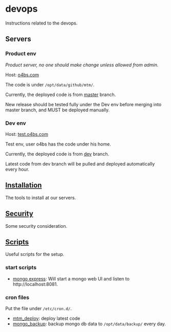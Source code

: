 # devops
Instructions related to the devops.


## Servers
### Product env
*Product server, no one should make change unless allowed from admin.*

Host: [o4bs.com](o4bs.com)

The code is under `/opt/data/github/mtm/`.

Currently, the deployed code is from [master](https://github.com/o4bs/mtm/tree/master) branch.

New release should be tested fully under the Dev env before merging into master branch, and MUST be deployed manually.

### Dev env
Host: [test.o4bs.com](test.o4bs.com)

Test env, user o4bs has the code under his home.

Currently, the deployed code is from [dev](https://github.com/o4bs/mtm/tree/dev) branch.

Latest code from dev branch will be pulled and deployed automatically every hour.

## [Installation](Installation.md)
The tools to install at our servers.


## [Security](Security.md)
Some security consideration.


## [Scripts](scripts)
Useful scripts for the setup.


### start scripts
* [mongo express](scripts/start_mongo_express.sh): Will start a mongo web UI and listen to http://localhost:8081.


### cron files

Put the file under `/etc/cron.d/`.

* [mtm_deploy](scripts/mtm_deploy): deploy latest code 
* [mongo_backup](scripts/mongo_backup): backup mongo db data to `/opt/data/backup/` every day.

